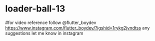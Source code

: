 # loader-ball-13
#for video reference follow @flutter_boydev 
https://www.instagram.com/flutter_boydev/?igshid=1rykg2jvndtss
any suggestions let me know in instagram

